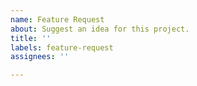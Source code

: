 ```yaml
---
name: Feature Request
about: Suggest an idea for this project.
title: ''
labels: feature-request
assignees: ''

---
```


